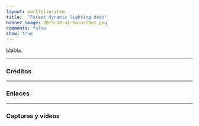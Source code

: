 ```yaml
---
layout: portfolio-item
title:  "Forest dynamic lighting demo"
banner_image: 2015-10-31-SolusShot.png
comments: false
show: true
---
```


blabla.

---

### Créditos

---

### Enlaces

---

### Capturas y vídeos